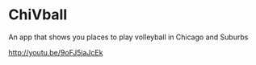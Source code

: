 ChiVball
========

An app that shows you places to play volleyball in Chicago and Suburbs


http://youtu.be/9oFJ5iaJcEk
